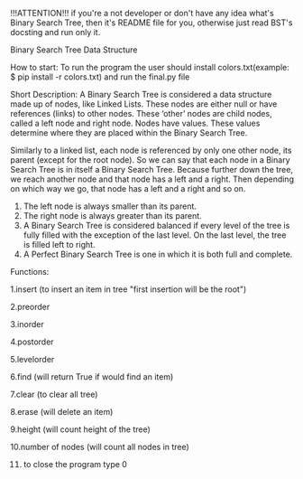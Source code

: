 !!!ATTENTION!!!
if you're a not developer or don't have any idea what's Binary Search Tree, then it's README file for you,
otherwise just read BST's docsting and run only it.



Binary Search Tree Data Structure

How to start: To run the program the user should install colors.txt(example: $ pip install -r colors.txt) and run the final.py file



Short Description: A Binary Search Tree  is considered a data structure made up of nodes, like Linked Lists. 
These nodes are either null or have references (links) to other nodes. 
These ‘other’ nodes are child nodes, called a left node and right node. 
Nodes have values. 
These values determine where they are placed within the Binary Search Tree.

Similarly to a linked list, each node is referenced by only one other node, its parent (except for the root node). 
So we can say that each node in a Binary Search Tree is in itself a Binary Search Tree. Because further down the tree, we reach another node and that node has a left and a right. 
Then depending on which way we go, that node has a left and a right and so on.
1. The left node is always smaller than its parent.
2. The right node is always greater than its parent.
3. A Binary Search Tree is considered balanced if every level of the tree is fully filled with the exception of the last level. 
 On the last level, the tree is filled left to right.
4. A Perfect Binary Search Tree is one in which it is both full and complete.

Functions: 

1.insert (to insert an item in tree "first insertion will be the root")

2.preorder

3.inorder

4.postorder

5.levelorder

6.find (will return True if would find an item)

7.clear (to clear all tree)

8.erase (will delete an item)

9.height (will count height of the tree)

10.number of nodes (will count all nodes in tree)

11. to close the program type 0
